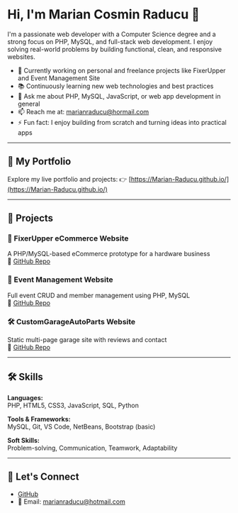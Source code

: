 # Hi, I'm Marian Cosmin Raducu 👋

I'm a passionate web developer with a Computer Science degree and a strong focus on PHP, MySQL, and full-stack web development. I enjoy solving real-world problems by building functional, clean, and responsive websites.

- 🧩 Currently working on personal and freelance projects like FixerUpper and Event Management Site
- 📚 Continuously learning new web technologies and best practices
- 💬 Ask me about PHP, MySQL, JavaScript, or web app development in general
- 📫 Reach me at: marianraducu@hormail.com
- ⚡ Fun fact: I enjoy building from scratch and turning ideas into practical apps

---

## 🚀 My Portfolio

Explore my live portfolio and projects:
👉 [https://Marian-Raducu.github.io/](https://Marian-Raducu.github.io/)

---

## 💼 Projects

### 🔧 FixerUpper eCommerce Website
A PHP/MySQL-based eCommerce prototype for a hardware business  
🔗 [GitHub Repo](https://github.com/Marian-Raducu/fixerupper)

### 📅 Event Management Website  
Full event CRUD and member management using PHP, MySQL  
🔗 [GitHub Repo](https://github.com/Marian-Raducu/EventManagementWebsite)

### 🛠️ CustomGarageAutoParts Website  
Static multi-page garage site with reviews and contact  
🔗 [GitHub Repo](https://github.com/Marian-Raducu/CustomGarageAutoParts)

---

## 🛠️ Skills

**Languages:**  
PHP, HTML5, CSS3, JavaScript, SQL, Python

**Tools & Frameworks:**  
MySQL, Git, VS Code, NetBeans, Bootstrap (basic)

**Soft Skills:**  
Problem-solving, Communication, Teamwork, Adaptability

---

## 🔗 Let's Connect

- [GitHub](https://github.com/Marian-Raducu)
- 📧 Email: marianraducu@hotmail.com
